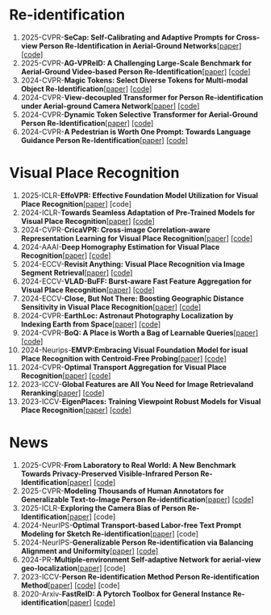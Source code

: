 
#

# Re-identification
1. 2025-CVPR-**SeCap: Self-Calibrating and Adaptive Prompts for Cross-view Person Re-Identification in Aerial-Ground Networks**[[paper]](https://arxiv.org/pdf/2503.06965) [[code]](https://github.com/wangshining681/SeCap-AGPReID)
2. 2025-CVPR-**AG-VPReID: A Challenging Large-Scale Benchmark for Aerial-Ground Video-based Person Re-Identification**[[paper]](https://arxiv.org/pdf/2503.08121) [[code]](https://github.com/agvpreid25/AG-VPReID-Net)
3. 2024-CVPR-**Magic Tokens: Select Diverse Tokens for Multi-modal Object Re-Identification**[[paper]](https://openaccess.thecvf.com/content/CVPR2024/papers/Zhang_Magic_Tokens_Select_Diverse_Tokens_for_Multi-modal_Object_Re-Identification_CVPR_2024_paper.pdf) [[code]](https://github.com/924973292/EDITOR)
4. 2024-CVPR-**View-decoupled Transformer for Person Re-identification under Aerial-ground Camera Network**[[paper]](https://openaccess.thecvf.com/content/CVPR2024/papers/Zhang_View-decoupled_Transformer_for_Person_Re-identification_under_Aerial-ground_Camera_Network_CVPR_2024_paper.pdf) [[code]](https://github.com/LinlyAC/VDT-AGPReID)
5. 2024-CVPR-**Dynamic Token Selective Transformer for Aerial-Ground Person Re-Identification**[[paper]](https://arxiv.org/pdf/2412.00433) [[code]](https://github.com/YuhaiW/reidselecttoken)
6. 2024-CVPR-**A Pedestrian is Worth One Prompt: Towards Language Guidance Person Re-Identification**[[paper]](https://openaccess.thecvf.com/content/CVPR2024/papers/Yang_A_Pedestrian_is_Worth_One_Prompt_Towards_Language_Guidance_Person_CVPR_2024_paper.pdf) [[code]](https://github.com/YzXian16/PromptSG)

# 

# Visual Place Recognition
1. 2025-ICLR-**EffoVPR: Effective Foundation Model Utilization for Visual Place Recognition**[[paper]](https://openreview.net/pdf?id=NSpe8QgsCB) [code]
2. 2024-ICLR-**Towards Seamless Adaptation of Pre-Trained Models for Visual Place Recognition**[[paper]](https://arxiv.org/pdf/2402.14505) [[code]](https://github.com/Lu-Feng/SelaVPR)
3. 2024-CVPR-**CricaVPR: Cross-image Correlation-aware Representation Learning for Visual  Place Recognition**[[paper]](https://arxiv.org/pdf/2402.19231) [[code]](https://github.com/Lu-Feng/CricaVPR)
4. 2024-AAAI-**Deep Homography Estimation for Visual Place Recognition**[[paper]](https://arxiv.org/pdf/2402.16086) [[code]](https://github.com/Lu-Feng/DHE-VPR)
5. 2024-ECCV-**Revisit Anything: Visual Place Recognition via Image Segment Retrieval**[[paper]](https://arxiv.org/pdf/2409.18049) [[code]](https://github.com/AnyLoc/Revisit-Anything)
6. 2024-ECCV-**VLAD-BuFF: Burst-aware Fast Feature Aggregation for Visual Place Recognition**[[paper]](https://arxiv.org/pdf/2409.19293) [[code]](https://github.com/Ahmedest61/VLAD-BuFF)
7. 2024-ECCV-**Close, But Not There: Boosting Geographic Distance Sensitivity in Visual Place Recognition**[[paper]](https://arxiv.org/pdf/2407.02422) [[code]](https://github.com/serizba/cliquemining)
8. 2024-CVPR-**EarthLoc: Astronaut Photography Localization by Indexing Earth from Space**[[paper]](https://openaccess.thecvf.com/content/CVPR2024/papers/Berton_EarthLoc_Astronaut_Photography_Localization_by_Indexing_Earth_from_Space_CVPR_2024_paper.pdf) [[code]](https://github.com/gmberton/EarthLoc)
9. 2024-CVPR-**BoQ: A Place is Worth a Bag of Learnable Queries**[[paper]](https://openaccess.thecvf.com/content/CVPR2024/papers/Ali-bey_BoQ_A_Place_is_Worth_a_Bag_of_Learnable_Queries_CVPR_2024_paper.pdf) [[code]](https://github.com/amaralibey/Bag-of-Queries)
10. 2024-Neurips-**EMVP:Embracing Visual Foundation Model for isual Place Recognition with Centroid-Free Probing**[[paper]](https://openreview.net/pdf?id=V6w7keoTqn) [[code]](https://github.com/vincentqqb/EMVP)
11. 2024-CVPR-**Optimal Transport Aggregation for Visual Place Recognition**[[paper]](https://arxiv.org/pdf/2311.15937) [[code]](https://github.com/serizba/salad)
12. 2023-ICCV-**Global Features are All You Need for Image Retrievaland Reranking**[[paper]](https://arxiv.org/pdf/2308.06954) [[code]](https://github.com/ShihaoShao-GH/SuperGlobal)
13. 2023-ICCV-**EigenPlaces: Training Viewpoint Robust Models for Visual Place Recognition**[[paper]](https://arxiv.org/pdf/2308.10832) [[code]](https://github.com/gmberton/EigenPlaces)

#

# News
1. 2025-CVPR-**From Laboratory to Real World: A New Benchmark Towards Privacy-Preserved  Visible-Infrared Person Re-Identification**[[paper]](https://arxiv.org/pdf/2503.12232) [[code]](https://github.com/Joey623/L2RW)
2. 2025-CVPR-**Modeling Thousands of Human Annotators for Generalizable Text-to-Image Person Re-identification**[[paper]](https://arxiv.org/pdf/2503.09962) [[code]](https://github.com/sssaury/HAM)
3. 2025-ICLR-**Exploring the Camera Bias of Person Re-Identification**[[paper]](https://arxiv.org/pdf/2502.10195) [code]
4. 2024-NeurIPS-**Optimal Transport-based Labor-free Text Prompt Modeling for Sketch Re-identification**[[paper]](https://proceedings.neurips.cc/paper_files/paper/2024/file/d7ae0d47fe6a8dfeb6a149be03ea89ce-Paper-Conference.pdf) [code]
5. 2024-NeurIPS-**Generalizable Person Re-identification via Balancing Alignment and Uniformity**[[paper]](https://proceedings.neurips.cc/paper_files/paper/2024/file/53fba4404ebecf9730dc8919b71d4d22-Paper-Conference.pdf) [[code]](https://github.com/yoonkicho/BAU)
6. 2024-PR-**Multiple-environment Self-adaptive Network for aerial-view geo-localization**[[paper]](https://www.sciencedirect.com/science/article/pii/S0031320324001146) [code]
7. 2023-ICCV-**Person Re-identification Method Person Re-identification Method**[[paper]](https://ieeexplore.ieee.org/stamp/stamp.jsp?tp=&arnumber=10049924) [[code]](https://github.com/yoonkicho/BAU) [code]
8. 2020-Arxiv-**FastReID: A Pytorch Toolbox for General Instance Re-identification**[[paper]](https://arxiv.org/pdf/2006.02631) [[code]](https://github.com/JDAI-CV/fast-reid)


